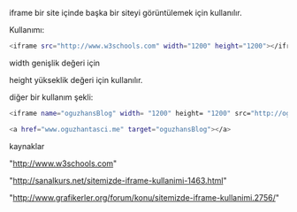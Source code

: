 iframe bir site içinde başka bir siteyi görüntülemek için kullanılır.

Kullanımı:
```sh
<iframe src="http://www.w3schools.com" width="1200" height="1200"></iframe>"

```

width genişlik değeri için

height yükseklik değeri için kullanılır.

diğer bir kullanım şekli:
```sh
<iframe name="oguzhansBlog" width= "1200" height= "1200" src="http://oguzhantasci.me" scrolling="yes" frameborder="0"></iframe>

<a href="www.oguzhantasci.me" target="oguzhansBlog"></a>
```

kaynaklar

"http://www.w3schools.com"

"http://sanalkurs.net/sitemizde-iframe-kullanimi-1463.html"

"http://www.grafikerler.org/forum/konu/sitemizde-iframe-kullanimi.2756/"
